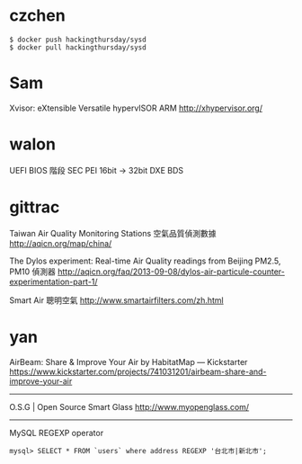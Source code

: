 


# czchen



    $ docker push hackingthursday/sysd
    $ docker pull hackingthursday/sysd


# Sam

Xvisor: eXtensible Versatile hypervISOR
ARM 
<http://xhypervisor.org/>  

# walon

UEFI BIOS 階段
SEC
PEI  16bit -> 32bit 
DXE
BDS

# gittrac

Taiwan Air Quality Monitoring Stations 空氣品質偵測數據
<http://aqicn.org/map/china/>  

The Dylos experiment: Real-time Air Quality readings from Beijing
PM2.5, PM10 偵測器
<http://aqicn.org/faq/2013-09-08/dylos-air-particule-counter-experimentation-part-1/>  

Smart Air 聰明空氣
<http://www.smartairfilters.com/zh.html>  

# yan

AirBeam: Share & Improve Your Air by HabitatMap — Kickstarter
<https://www.kickstarter.com/projects/741031201/airbeam-share-and-improve-your-air>  

------

O.S.G | Open Source Smart Glass
<http://www.myopenglass.com/>  

------

MySQL REGEXP operator

    mysql> SELECT * FROM `users` where address REGEXP '台北市|新北市';
